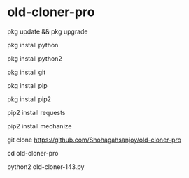 # old-cloner-pro


pkg update && pkg upgrade

pkg install python

pkg install python2

pkg install git

pkg install pip

pkg install pip2

pip2 install requests

pip2 install mechanize

git clone https://github.com/Shohagahsanjoy/old-cloner-pro

cd old-cloner-pro

python2 old-cloner-143.py
